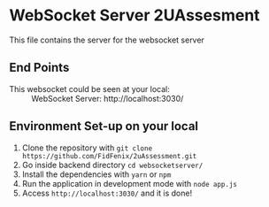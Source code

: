 # WebSocket Server 2UAssesment

This file contains the server for the websocket server

## End Points

<dl>
  <dt>This websocket could be seen at your local:</dt>
  <dd>
  WebSocket Server: http://localhost:3030/
  </dd>
</dl>

## Environment Set-up on your local

1. Clone the repository with `git clone https://github.com/FidFenix/2uAssessment.git`
2. Go inside backend directory `cd websocketserver/`
3. Install the dependencies with `yarn` or `npm`
4. Run the application in development mode with `node app.js`
5. Access `http://localhost:3030/` and it is done!

